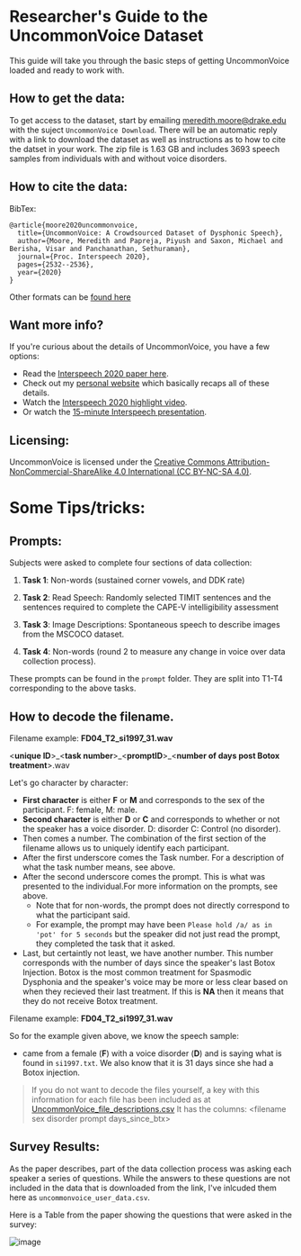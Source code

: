# Researcher's Guide to the UncommonVoice Dataset

This guide will take you through the basic steps of getting UncommonVoice loaded and ready to work with.

## How to get the data:
To get access to the dataset, start by emailing meredith.moore@drake.edu with the suject `UncommonVoice Download`. There will be an automatic reply with a link to download the dataset as well as instructions as to how to cite the datset in your work. The zip file is 1.63 GB and includes 3693 speech samples from individuals with and without voice disorders.

## How to cite the data:
BibTex:
```
@article{moore2020uncommonvoice,
  title={UncommonVoice: A Crowdsourced Dataset of Dysphonic Speech},
  author={Moore, Meredith and Papreja, Piyush and Saxon, Michael and Berisha, Visar and Panchanathan, Sethuraman},
  journal={Proc. Interspeech 2020},
  pages={2532--2536},
  year={2020}
}
```
Other formats can be [found here](https://scholar.google.com/scholar?hl=en&as_sdt=0%2C16&q=UncommonVoice%3A+A+Crowdsourced+Dataset+of+Dysphonic+Speech&btnG=#d=gs_cit&u=%2Fscholar%3Fq%3Dinfo%3AwzEJyLPfAG0J%3Ascholar.google.com%2F%26output%3Dcite%26scirp%3D0%26hl%3Den)

## Want more info?
If you're curious about the details of UncommonVoice, you have a few options:
- Read the [Interspeech 2020 paper here](https://img1.wsimg.com/blobby/go/bb8819fe-ceab-4aab-9326-de58f46295cf/downloads/UncommonVoice_IS2020.pdf?ver=1604346789008). 
- Check out my [personal website](https://merriekay.com/uncommonvoice) which basically recaps all of these details.
- Watch the [Interspeech 2020 highlight video](https://youtu.be/QwXwfGbWAH4).
- Or watch the [15-minute Interspeech presentation](https://youtu.be/lBEYCujz2L4).

## Licensing:
UncommonVoice is licensed under the [Creative Commons Attribution-NonCommercial-ShareAlike 4.0 International (CC BY-NC-SA 4.0)](https://creativecommons.org/licenses/by-nc-sa/4.0/).

# Some Tips/tricks:

## Prompts:
Subjects were asked to complete four sections of data collection: 

1. **Task 1**: Non-words (sustained corner vowels, and DDK rate)

2. **Task 2**: Read Speech: Randomly selected TIMIT sentences and the sentences required to complete the CAPE-V intelligibility assessment

3. **Task 3**: Image Descriptions: Spontaneous speech to describe images from the MSCOCO dataset.

4. **Task 4**: Non-words (round 2 to measure any change in voice over data collection process). 

These prompts can be found in the `prompt` folder. They are split into T1-T4 corresponding to the above tasks. 


## How to decode the filename. 
Filename example: **FD04\_T2\_si1997\_31.wav**

\<**unique ID**\>\_\<**task number**\>_\<**promptID**\>\_\<**number of days post Botox treatment**\>.wav

Let's go character by character:
- **First character** is either **F** or **M** and corresponds to the sex of the participant. F: female, M: male. 
- **Second character** is either **D** or **C** and corresponds to whether or not the speaker has a voice disorder. D: disorder C: Control (no disorder).
- Then comes a number. The combination of the first section of the filename allows us to uniquely identify each participant.
- After the first underscore comes the Task number. For a description of what the task number means, see above.
- After the second underscore comes the prompt. This is what was presented to the individual.For more information on the prompts, see above.
    - Note that for non-words, the prompt does not directly correspond to what the participant said. 
    - For example, the prompt may have been `Please hold /a/ as in 'pot' for 5 seconds` but the speaker did not just read the prompt, they completed the task that it asked.
- Last, but certaintly not least, we have another number. This number corresponds with the number of days since the speaker's last Botox Injection. Botox is the most common treatment for Spasmodic Dysphonia and the speaker's voice may be more or less clear based on when they recieved their last treatment. If this is **NA** then it means that they do not receive Botox treatment.

Filename example: **FD04\_T2\_si1997\_31.wav**

So for the example given above, we know the speech sample:
- came from a female (**F**) with a voice disorder (**D**) and is saying what is found in `si1997.txt`. We also know that it is 31 days since she had a Botox injection.

>If you do not want to decode the files yourself, a key with this information for each file has been included as at [UncommonVoice_file_descriptions.csv](https://github.com/merriekay/Researchers-Guide-to-UncommonVoice/blob/main/UncommonVoice_file_descriptions%20(1).csv)
>It has the columns: \<filename	sex	disorder	prompt	days_since_btx\>

## Survey Results:
As the paper describes, part of the data collection process was asking each speaker a series of questions. While the answers to these questions are not included in the data that is downloaded from the link, I've inlcuded them here as `uncommonvoice_user_data.csv`.

Here is a Table from the paper showing the questions that were asked in the survey: 

![image](https://user-images.githubusercontent.com/5067730/122959440-adaf8780-d348-11eb-89bb-6033a550cf62.png)

